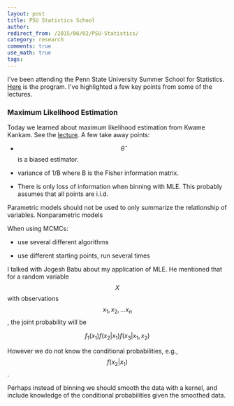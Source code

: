 ```yaml
---
layout: post
title: PSU Statistics School
author:
redirect_from: /2015/06/02/PSU-Statistics/
category: research
comments: true
use_math: true
tags: 
---
```


I've been attending the Penn State University Summer School for Statistics.
[Here](http://astrostatistics.psu.edu/su15/program.html) is the program. I've
highlighted a few key points from some of the lectures.

### Maximum Likelihood Estimation



Today we learned about maximum likelihood estimation from Kwame Kankam. See the
[lecture](http://astrostatistics.psu.edu/RLectures/Inf2.pdf). A few take away
points:

+ $$\hat{\theta}$$ is a biased estimator.

+ variance of 1/B where B is the Fisher information matrix.

+ There is only loss of information when binning with MLE. This probably
  assumes that all points are i.i.d.

Parametric models should not be used to only summarize the relationship of
variables. Nonparametric models 

When using MCMCs:

+ use several different algorithms

+ use different starting points, run several times

I talked with Jogesh Babu about my application of MLE. He mentioned that for a
random variable $$X$$ with observations $$x_1, x_2, ... x_n$$, the joint
probability will be

$$
f_1(x_1) f(x_2 | x_1) f(x_3 | x_1, x_2)
$$

However we do not know the conditional probabilities, e.g., $$f(x_2 | x_1)$$.

Perhaps instead of binning we should smooth the data with a kernel, and include
knowledge of the conditional probabilities given the smoothed data.



